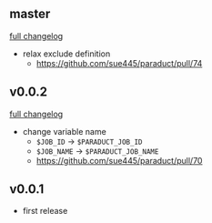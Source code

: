 ## master
[full changelog](http://github.com/sue445/paraduct/compare/v0.0.2...master)

* relax exclude definition
  * https://github.com/sue445/paraduct/pull/74

## v0.0.2
[full changelog](http://github.com/sue445/paraduct/compare/v0.0.1...v0.0.2)

* change variable name
  * `$JOB_ID` -> `$PARADUCT_JOB_ID`
  * `$JOB_NAME` -> `$PARADUCT_JOB_NAME`
  * https://github.com/sue445/paraduct/pull/70

## v0.0.1
* first release
